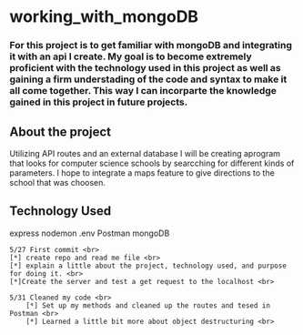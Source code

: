 # working_with_mongoDB

### For this project is to get familiar with mongoDB and integrating it with an api I create. My goal is to become extremely proficient with the technology used in this project as well as gaining a firm understading of the code and syntax to make it all come together.  This way I can incorparte the knowledge gained in this project in future projects.


## About the project

Utilizing API routes and an external database I will be creating aprogram that looks for computer science schools by searcching for different kinds of parameters.  I hope to integrate a maps feature to give directions to the school that was choosen.

## Technology Used
express
nodemon
.env
Postman
mongoDB


    5/27 First commit <br>
    [*] create repo and read me file <br>
    [*] explain a little about the project, technology used, and purpose for doing it. <br>
    [*]Create the server and test a get request to the localhost <br>

    5/31 Cleaned my code <br>
        [*] Set up my methods and cleaned up the routes and tesed in Postman <br>
        [*] Learned a little bit more about object destructuring <br>